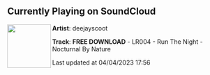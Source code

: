 ## Currently Playing on SoundCloud

[<img align="left" width="100" src="https://i1.sndcdn.com/artworks-LNfVsv5J2z1ds10U-v3mQRw-t500x500.jpg">](https://soundcloud.com/deejayscoot/free-download-lr004-run-the-night-nocturnal-by-nature)

**Artist**: deejayscoot 

**Track**: **FREE DOWNLOAD** - LR004 - Run The Night - Nocturnal By Nature

Last updated at 04/04/2023 17:56
